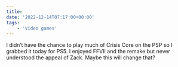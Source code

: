 ```yaml
---
title:
date: '2022-12-14T07:17:00+00:00'
tags:
    - 'Video games'
---
```


I didn’t have the chance to play much of Crisis Core on the PSP so I grabbed it today for PS5. I enjoyed FFVII and the remake but never understood the appeal of Zack. Maybe this will change that?